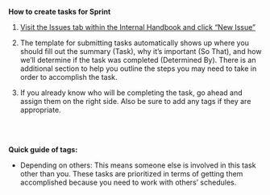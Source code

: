 **How to create tasks for Sprint**

1. [Visit the Issues tab within the Internal Handbook and click “New Issue”](https://github.com/WalkthroughVR/InternalHandbook/issues)

2. The template for submitting tasks automatically shows up where you should fill out the summary (Task), why it’s important (So That), and how we’ll determine if the task was completed (Determined By). There is an additional section to help you outline the steps you may need to take in order to accomplish the task. 

3. If you already know who will be completing the task, go ahead and assign them on the right side. Also be sure to add any tags if they are appropriate. 

<br><Br>


**Quick guide of tags:** 

- Depending on others: This means someone else is involved in this task other than you. These tasks are prioritized in terms of getting them accomplished because you need to work with others’ schedules. 
